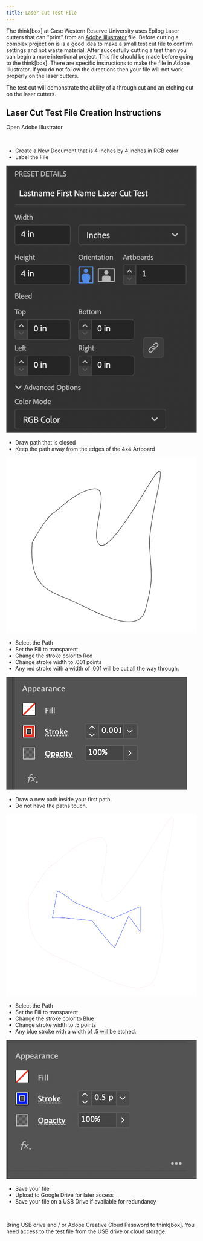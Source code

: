```yaml
---
title: Laser Cut Test File
---
```


The think[box] at Case Western Reserve University uses Epilog Laser cutters that can "print" from an [Adobe Illustrator](../../software/adobe-illustrator/illustrator.md) file. Before cutting a complex project on is is a good idea to make a small test cut file to confirm settings and not waste material. After succesfully cutting a test then you can begin a more intentional project. This file should be made before going to the think[box]. There are specific instructions to make the file in Adobe Illustrator. If you do not follow the directions then your file will not work properly on the laser cutters.

The test cut will demonstrate the ability of a through cut and an etching cut on the laser cutters.

## Laser Cut Test File Creation Instructions

<div class="two-column-instructions-grid">

Open Adobe Illustrator

&nbsp;

- Create a New Document that is 4 inches by 4 inches in RGB color
- Label the File

![Illustrator Artboard Settings](attachments/artboard-settings.png "Illustrator Artboard Settings")

- Draw path that is closed
- Keep the path away from the edges of the 4x4 Artboard

![1st Stroke for Laser Cutter](attachments/1st-stroke.png "1st Stroke for Laser Cutter")

- Select the Path
- Set the Fill to transparent
- Change the stroke color to Red
- Change stroke width to .001 points
- Any red stroke with a width of .001 will be cut all the way through.

![Change Stroke Color](attachments/red-stroke.png "Change Stroke Color")

- Draw a new path inside your first path.
- Do not have the paths touch.

![2nd Stroke for Laser Cutter](attachments/2nd-stroke.png "2nd Stroke for Laser Cutter")

- Select the Path
- Set the Fill to transparent
- Change the stroke color to Blue
- Change stroke width to .5 points
- Any blue stroke with a width of .5 will be etched.

![Change Stroke Color to Blue](attachments/blue-stroke.png "Change Stroke Color to Blue")

- Save your file
- Upload to Google Drive for later access
- Save your file on a USB Drive if available for redundancy

&nbsp;

Bring USB drive and / or Adobe Creative Cloud Password to think[box]. You need access to the test file from the USB drive or cloud storage.

&nbsp;

</div>
